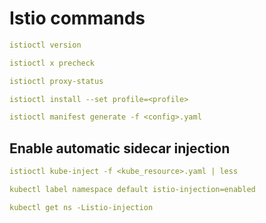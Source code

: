# Istio commands

```yml
istioctl version
```

```yml
istioctl x precheck
```

```yml
istioctl proxy-status
```

```yml
istioctl install --set profile=<profile>
```

```yml
istioctl manifest generate -f <config>.yaml
```

## Enable automatic sidecar injection

```yml
istioctl kube-inject -f <kube_resource>.yaml | less
```

```yml
kubectl label namespace default istio-injection=enabled
```

```yml
kubectl get ns -Listio-injection
```
